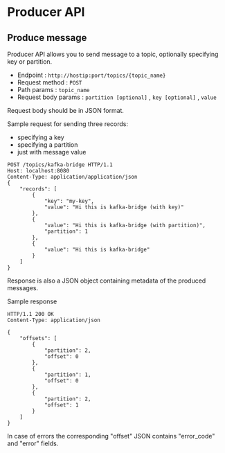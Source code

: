 # Producer API

## Produce message

Producer API allows you to send message to a topic, optionally specifying key or partition.

* Endpoint : `http://hostip:port/topics/{topic_name}`
* Request method : `POST`
* Path params : `topic_name`
* Request body params : `partition [optional]` , `key [optional]` , `value`

Request body should be in JSON format.

Sample request for sending three records:

* specifying a key
* specifying a partition
* just with message value

```
POST /topics/kafka-bridge HTTP/1.1
Host: localhost:8080
Content-Type: application/application/json
{
    "records": [
        {
            "key": "my-key",
            "value": "Hi this is kafka-bridge (with key)"
        },
        {
            "value": "Hi this is kafka-bridge (with partition)",
            "partition": 1
        },
        {
            "value": "Hi this is kafka-bridge"
        }
    ]
}
```

Response is also a JSON object containing metadata of the produced messages.

Sample response

```
HTTP/1.1 200 OK
Content-Type: application/json

{
    "offsets": [
        {
            "partition": 2,
            "offset": 0
        },
        {
            "partition": 1,
            "offset": 0
        },
        {
            "partition": 2,
            "offset": 1
        }
    ]
}
```

In case of errors the corresponding "offset" JSON contains "error_code" and "error" fields.